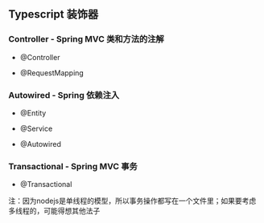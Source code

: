 ## Typescript 装饰器


### Controller - Spring MVC 类和方法的注解

- @Controller

- @RequestMapping


### Autowired - Spring 依赖注入

- @Entity

- @Service

- @Autowired


### Transactional - Spring MVC 事务

- @Transactional

注：因为nodejs是单线程的模型，所以事务操作都写在一个文件里；如果要考虑多线程的，可能得想其他法子
